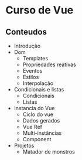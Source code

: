 # Curso de Vue

## Conteudos

* Introdução
* Dom
    * Templates
    * Propriedades reativas
    * Eventos
    * Estilos
    * Interpolação
* Condicionais e listas
    * Condicionais
    * Listas
* Instancia do Vue
    * Ciclo do vue
    * Dados gerados
    * Vue Ref
    * Multi-instâncias
    * Component
* Projetos
    * Matador de monstros